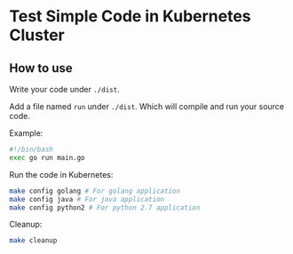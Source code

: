 # Test Simple Code in Kubernetes Cluster

## How to use

Write your code under `./dist`.

Add a file named `run` under `./dist`. Which will compile and run your source code.

Example:

```sh
#!/bin/bash
exec go run main.go
```

Run the code in Kubernetes:

```sh
make config golang # For golang application
make config java # For java application
make config python2 # For python 2.7 application
```

Cleanup:

```sh
make cleanup
```